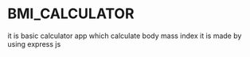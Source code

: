 # BMI_CALCULATOR
it is basic calculator app which calculate body mass index it is made by using express js 
